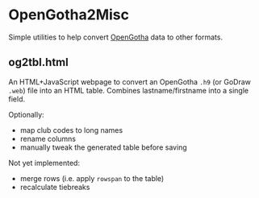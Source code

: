 # OpenGotha2Misc

Simple utilities to help convert
[OpenGotha](http://vannier.info/jeux/gotournaments/opengotha.htm)
data to other formats.

## og2tbl.html

An HTML+JavaScript webpage to convert an OpenGotha `.h9` (or GoDraw `.web`)
file into an HTML table. Combines lastname/firstname into a single field.

Optionally:

  * map club codes to long names
  * rename columns
  * manually tweak the generated table before saving

Not yet implemented:

  * merge rows (i.e. apply `rowspan` to the table)
  * recalculate tiebreaks

